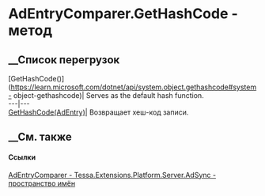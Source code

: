 # AdEntryComparer.GetHashCode - метод
##  __Список перегрузок
[GetHashCode()](https://learn.microsoft.com/dotnet/api/system.object.gethashcode#system-
object-gethashcode)| Serves as the default hash function.  
---|---  
[GetHashCode(AdEntry)](M_Tessa_Extensions_Platform_Server_AdSync_AdEntryComparer_GetHashCode.htm)|
Возвращает хеш-код записи.  
## __См. также
#### Ссылки
[AdEntryComparer -
](T_Tessa_Extensions_Platform_Server_AdSync_AdEntryComparer.htm)
[Tessa.Extensions.Platform.Server.AdSync - пространство
имён](N_Tessa_Extensions_Platform_Server_AdSync.htm)
